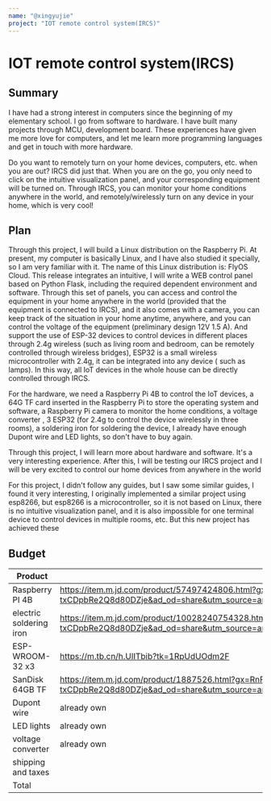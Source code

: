 ```yaml
---
name: "@xingyujie"
project: "IOT remote control system(IRCS)"
---
```


# IOT remote control system(IRCS)

## Summary
I have had a strong interest in computers since the beginning of my elementary school. I go from software to hardware. I have built many projects through MCU, development board. These experiences have given me more love for computers, and let me learn more programming languages and get in touch with more hardware.  

Do you want to remotely turn on your home devices, computers, etc. when you are out? IRCS did just that. When you are on the go, you only need to click on the intuitive visualization panel, and your corresponding equipment will be turned on.  Through IRCS, you can monitor your home conditions anywhere in the world, and remotely/wirelessly turn on any device in your home, which is very cool!



## Plan

Through this project, I will build a Linux distribution on the Raspberry Pi. At present, my computer is basically Linux, and I have also studied it specially, so I am very familiar with it. The name of this Linux distribution is: FlyOS Cloud. This release integrates an intuitive, I will write a WEB control panel based on Python Flask, including the required dependent environment and software. Through this set of panels, you can access and control the equipment in your home anywhere in the world (provided that the equipment is connected to IRCS), and it also comes with a camera, you can keep track of the situation in your home anytime, anywhere, and you can control the voltage of the equipment (preliminary design 12V 1.5 A). And support the use of ESP-32 devices to control devices in different places through 2.4g wireless (such as living room and bedroom, can be remotely controlled through wireless bridges), ESP32 is a small wireless microcontroller with 2.4g, it can be integrated into any device ( such as lamps). In this way, all IoT devices in the whole house can be directly controlled through IRCS.

For the hardware, we need a Raspberry Pi 4B to control the IoT devices, a 64G TF card inserted in the Raspberry Pi to store the operating system and software, a Raspberry Pi camera to monitor the home conditions, a voltage converter , 3 ESP32 (for 2.4g to control the device wirelessly in three rooms), a soldering iron for soldering the device, I already have enough Dupont wire and LED lights, so don't have to buy again.

Through this project, I will learn more about hardware and software. It's a very interesting experience. After this, I will be testing our IRCS project and I will be very excited to control our home devices from anywhere in the world

For this project, I didn't follow any guides, but I saw some similar guides, I found it very interesting, I originally implemented a similar project using esp8266, but esp8266 is a microcontroller, so it is not based on Linux, there is no intuitive visualization panel, and it is also impossible for one terminal device to control devices in multiple rooms, etc. But this new project has achieved these
## Budget


| Product         | Supplier/Link                         | Cost   |
| --------------- | ------------------------------------- | ------ |
| Raspberry PI 4B | https://item.m.jd.com/product/57497424806.html?gx=RnFkkTZcamffmtRP--txCDpbRe2Q8d80DZje&ad_od=share&utm_source=androidapp&utm_medium=appshare&utm_campaign=t_335139774&utm_term=CopyURL | $198.41  |
| electric soldering iron | https://item.m.jd.com/product/10028240754328.html?gx=RnFkkTZcamffmtRP--txCDpbRe2Q8d80DZje&ad_od=share&utm_source=androidapp&utm_medium=appshare&utm_campaign=t_335139774&utm_term=CopyURL  | $35.53 |
| ESP-WROOM-32 x3 | https://m.tb.cn/h.UlITbib?tk=1RpUdUOdm2F | $10.28 |
| SanDisk 64GB TF | https://item.m.jd.com/product/1887526.html?gx=RnFkkTZcamffmtRP--txCDpbRe2Q8d80DZje&ad_od=share&utm_source=androidapp&utm_medium=appshare&utm_campaign=t_335139774&utm_term=CopyURL | $5.12 |
| Dupont wire     | already own 
| LED lights      | already own
| voltage converter | already own
| shipping and taxes|                                     | $0.00 |
| Total           |                                       | $249.34 |
